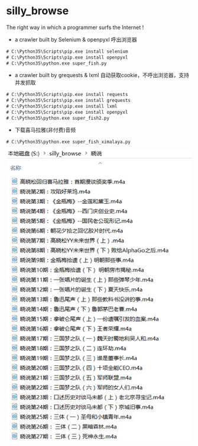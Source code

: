 # silly_browse
The right way in which a programmer surfs the Internet !


* a crawler built by Selenium & openpyxl	呼出浏览器
```
# C:\Python35\Scripts\pip.exe install selenium
# C:\Python35\Scripts\pip.exe install openpyxl
# C:\Python35\python.exe super_fish.py
```

* a crawler built by grequests & lxml	自动获取cookie，不呼出浏览器，支持并发抓取
```
# C:\Python35\Scripts\pip.exe install requests
# C:\Python35\Scripts\pip.exe install grequests
# C:\Python35\Scripts\pip.exe install lxml
# C:\Python35\Scripts\pip.exe install openpyxl
# C:\Python35\python.exe super_fish2.py
```

* 下载喜马拉雅(非付费)音频
```
# C:\Python35\python.exe super_fish_ximalaya.py
```
![](https://raw.githubusercontent.com/chuanwang66/silly_browse/master/resources/super_fish_ximalaya.jpg)
